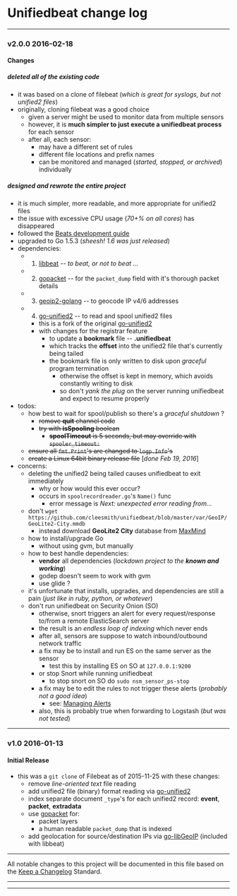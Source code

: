 # Unifiedbeat change log

***

### v2.0.0 2016-02-18

#### Changes

##### deleted all of the existing code
  * it was based on a clone of filebeat (_which is great for syslogs, but not unified2 files_)
  * originally, cloning filebeat was a good choice
    * given a server might be used to monitor data from multiple sensors
    * however, it is **much simpler to just execute a unifiedbeat process** for each sensor
    * after all, each sensor:
      * may have a different set of rules
      * different file locations and prefix names
      * can be monitored and managed (_started, stopped, or archived_) individually

##### designed and rewrote the entire project
* it is much simpler, more readable, and more appropriate for unified2 files
* the issue with excessive CPU usage (_70+% on all cores_) has disappeared
* followed the [Beats development guide](https://www.elastic.co/guide/en/beats/libbeat/current/new-beat.html)
* upgraded to Go 1.5.3 (_sheesh! 1.6 was just released_)
* dependencies:
  * 1. [libbeat](https://github.com/elastic/beats/tree/master/libbeat) -- _to beat, or not to beat ..._
  * 2. [gopacket](https://github.com/google/gopacket) -- for the ```packet_dump``` field with it's thorough packet details
  * 3. [geoip2-golang](https://github.com/oschwald/geoip2-golang) -- to geocode IP v4/6 addresses
  * 4. [go-unified2](https://github.com/cleesmith/go-unified2) -- to read and spool unified2 files
    * this is a fork of the original [go-unified2](https://github.com/jasonish/go-unified2)
    * with changes for the registrar feature
      * to update a **bookmark** file -- **.unifiedbeat**
      * which tracks the **offset** into the unified2 file that's currently being tailed
      * the bookmark file is only written to disk upon _graceful_ program termination
        * otherwise the offset is kept in memory, which avoids constantly writing to disk
        * so don't _yank the plug_ on the server running unifiedbeat and expect to resume properly
* todos:
  * how best to wait for spool/publish so there's a _graceful shutdown_ ?
    * ~~remove **quit** channel code~~
    * ~~try with **isSpooling** boolean~~
      * ~~**spoolTimeout** is 5 seconds, but may override with ```spooler_timeout:```~~
  * ~~ensure all ```fmt.Print```'s are changed to ```logp.Info```'s~~
  * ~~create a Linux 64bit binary release file~~ [_done Feb 19, 2016_]
* concerns:
  * deleting the unified2 being tailed causes unifiedbeat to exit immediately
    * why or how would this ever occur?
    * occurs in ```spoolrecordreader.go```'s ```Name()``` func
      * error message is _Next: unexpected error reading from..._
  * don't ```wget https://github.com/cleesmith/unifiedbeat/blob/master/var/GeoIP/GeoLite2-City.mmdb```
    * instead download **GeoLite2 City** database from [MaxMind](http://dev.maxmind.com/geoip/geoip2/geolite2/)
  * how to install/upgrade Go
    * without using gvm, but manually
  * how to best handle dependencies:
    * **vendor** all dependencies (_lockdown project to the **known and working**_)
    * godep doesn't seem to work with gvm
    * use glide ?
  * it's unfortunate that installs, upgrades, and dependencies are still a pain (_just like in ruby, python, or whatever_)
  * don't run unifiedbeat on Security Onion (SO)
    * otherwise, snort triggers an alert for every request/response to/from a remote ElasticSearch server
    * the result is an _endless loop of indexing_ which never ends
    * after all, sensors are suppose to watch inbound/outbound network traffic
    * a fix may be to install and run ES on the same server as the sensor
      * test this by installing ES on SO at ```127.0.0.1:9200```
    * or stop Snort while running unifiedbeat
      * to stop snort on SO do ```sudo nsm_sensor_ps-stop```
    * a fix may be to edit the rules to not trigger these alerts (_probably not a good idea_)
      * see: [Managing Alerts](https://github.com/Security-Onion-Solutions/security-onion/wiki/ManagingAlerts#suppressions)
    * also, this is probably true when forwarding to Logstash (_but was not tested_)

***

### v1.0 2016-01-13

#### Initial Release

* this was a ```git clone``` of Filebeat as of 2015-11-25 with these changes:
  * remove _line-oriented text_ file reading
  * add unified2 file (binary) format reading via [go-unified2](https://github.com/jasonish/go-unified2)
  * index separate document ```_type```'s for each unified2 record: **event**, **packet**, **extradata**
  * use [gopacket](https://github.com/google/gopacket) for:
    * packet layers
    * a human readable ```packet_dump``` that is indexed
  * add geolocation for source/destination IPs via [go-libGeoIP](github.com/nranchev/go-libGeoIP) (included with libbeat)

***

All notable changes to this project will be documented in this file based on the
[Keep a Changelog](http://keepachangelog.com/) Standard.

***
***
